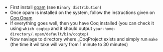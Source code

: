* First install [opam](https://opam.ocaml.org/doc/Install.html) (see `Binary distribution`)
* Once opam is installed on the system, follow the instructions given on [Coq Opam](http://coq.io/opam/get_started.html)
* If everything goes well, then you have Coq installed (you can check it using `which coqtop` and it should output `your-home-directory/.opam/default/bin/coqtop`)
* Now naviage to directory where _CoqProject exists and simply run `make` (the time it wil take will vary from 1 minute to 30 minutes)
